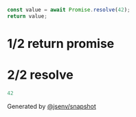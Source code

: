 ```js
const value = await Promise.resolve(42);
return value;
```

# 1/2 return promise

# 2/2 resolve

```js
42
```

Generated by [@jsenv/snapshot](https://github.com/jsenv/core/tree/main/packages/independent/snapshot)